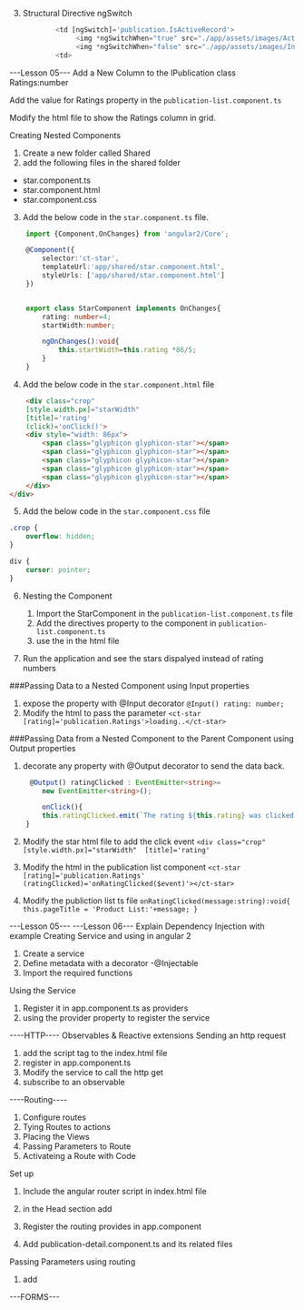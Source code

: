3. Structural Directive ngSwitch
	``` typescript
		    <td [ngSwitch]='publication.IsActiveRecord'>
                 <img *ngSwitchWhen="true" src="./app/assets/images/Active.png" [style.width.px]='imageWidth' [style.margin.px]='imageMargin'>
                 <img *ngSwitchWhen="false" src="./app/assets/images/Inactive.png" [style.width.px]='imageWidth' [style.margin.px]='imageMargin'>
            <td>
	```
	
---Lesson 05---
Add a New Column to the IPublication class
Ratings:number

Add the value for Ratings property in the `publication-list.component.ts`	

Modify the html file to show the Ratings column in grid. 

	
Creating Nested Components
1. Create a new folder called Shared
2. add the following files in the shared folder 
- star.component.ts
- star.component.html
- star.component.css
3. Add the below code in the `star.component.ts` file. 
``` typeScript
    import {Component,OnChanges} from 'angular2/Core';

    @Component({
        selector:'ct-star',
        templateUrl:'app/shared/star.component.html',
        styleUrls: ['app/shared/star.component.html']
    })


    export class StarComponent implements OnChanges{
        rating: number=4;
        startWidth:number;

        ngOnChanges():void{
            this.startWidth=this.rating *86/5;
        }
    }
```
4. Add the below code in the `star.component.html` file

``` html
    <div class="crop" 
    [style.width.px]="starWidth" 
    [title]='rating'
    (click)='onClick()'>
    <div style="width: 86px">
        <span class="glyphicon glyphicon-star"></span>
        <span class="glyphicon glyphicon-star"></span>
        <span class="glyphicon glyphicon-star"></span>
        <span class="glyphicon glyphicon-star"></span>
        <span class="glyphicon glyphicon-star"></span>
    </div>
</div>
```
5. Add the below code in the `star.component.css` file
``` css
.crop {
    overflow: hidden;
}

div {
    cursor: pointer;
}
``` 

6. Nesting the Component
    1. Import the StarComponent in the `publication-list.component.ts` file
    2. Add the directives property to the component in `publication-list.component.ts`
    3. use the <ct-star> in the html file

7. Run the application and see the stars dispalyed instead of rating numbers


###Passing Data to a Nested Component using Input properties
1. expose the property with @Input decorator
    `@Input() rating: number;`
2. Modify the html to pass the parameter 
    `<ct-star [rating]='publication.Ratings'>loading..</ct-star>`


###Passing Data from a Nested Component to the Parent Component using Output properties
1. decorate any property with @Output decorator to send the data back. 

``` typescript
     @Output() ratingClicked : EventEmitter<string>= 
        new EventEmitter<string>();

        onClick(){
        this.ratingClicked.emit(`The rating ${this.rating} was clicked! `);
    }
```
2. Modify the star html file to add the click event 
`<div class="crop" 
    [style.width.px]="starWidth" 
    [title]='rating'
`
3. Modify the html in the publication list component
`<ct-star [rating]='publication.Ratings'
                         (ratingClicked)='onRatingClicked($event)'></ct-star>`

4. Modify the publiction list ts file
`onRatingClicked(message:string):void{
    this.pageTitle = 'Product List:'+message;
}`
                         
---Lesson 05---
---Lesson 06---
Explain Dependency Injection with example
Creating Service and using in angular 2
1. Create a service
2. Define metadata with a decorator -@Injectable
3. Import the required functions

Using the Service

1. Register it in app.component.ts as providers
2. using the provider property to register the service


----HTTP----
Observables & Reactive extensions
Sending an http request
1. add the script tag to the index.html file
2. register in app.component.ts
3. Modify the service to call the http get
4. subscribe to an observable

----Routing----
1. Configure routes
2. Tying Routes to actions
3. Placing the Views
4. Passing Parameters to Route
5. Activateing a Route with Code

Set up 
1. Include the angular router script in index.html file
2. in the Head section add <base href="/">
3. Register the routing provides in app.component

4. Add publication-detail.component.ts and its related files


Passing Parameters using routing
1. add 


---FORMS---
